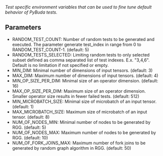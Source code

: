 
*Test specific environment variables that can be used to fine tune default behavior of PyBuda tests.*

## Parameters
 * RANDOM\_TEST\_COUNT: Number of random tests to be generated and executed. The parameter generate test_index in range from 0 to RANDOM\_TEST\_COUNT-1. (default: 5)
 * RANDOM\_TESTS\_SELECTED: Limiting random tests to only selected subset defined as comma separated list of test indexes. E.x. "3,4,6". Default is no limitation if not specified or empty.
 * MIN\_DIM: Minimal number of dimensions of input tensors. (default: 3)
 * MAX\_DIM: Maximum number of dimensions of input tensors. (default: 4)
 * MIN\_OP\_SIZE\_PER\_DIM: Minimal size of an operator dimension. (default: 16)
 * MAX\_OP\_SIZE\_PER\_DIM: Maximum size of an operator dimension. Smaller operator size results in fewer failed tests. (default: 512)
 * MIN_MICROBATCH_SIZE: Minimal size of microbatch of an input tensor. (default: 1)
 * MAX_MICROBATCH_SIZE: Maximum size of microbatch of an input tensor. (default: 8)
 * NUM\_OF\_NODES\_MIN: Minimal number of nodes to be generated by RGG. (default: 5)
 * NUM\_OF\_NODES\_MAX: Maximum number of nodes to be generated by RGG. (default: 10)
 * NUM\_OF\_FORK\_JOINS\_MAX: Maximum number of fork joins to be generated by random graph algorithm in RGG. (default: 50)
